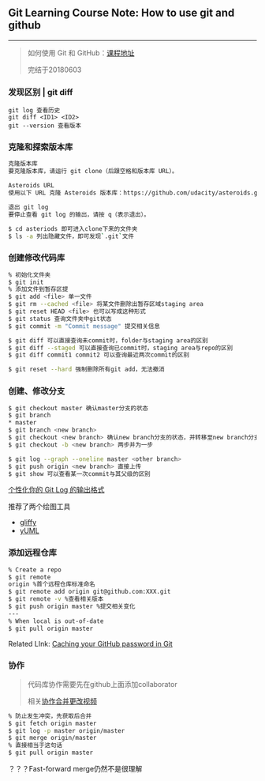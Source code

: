 ## Git Learning Course Note: How to use git and github

---

> 如何使用 Git 和 GitHub：[课程地址](https://cn.udacity.com/course/how-to-use-git-and-github--ud775)
>
> 完结于20180603

### 发现区别 | git diff

```
git log 查看历史
git diff <ID1> <ID2>
git --version 查看版本
```



### 克隆和探索版本库

```bash
克隆版本库
要克隆版本库，请运行 git clone（后跟空格和版本库 URL）。

Asteroids URL
使用以下 URL 克隆 Asteroids 版本库：https://github.com/udacity/asteroids.git

退出 git log
要停止查看 git log 的输出，请按 q（表示退出）。

$ cd asteriods 即可进入clone下来的文件夹
$ ls -a 列出隐藏文件，即可发现`.git`文件
```



### 创建修改代码库

```bash
% 初始化文件夹
$ git init
% 添加文件到暂存区提
$ git add <file> 单一文件
$ git rm --cached <file> 将某文件删除出暂存区域staging area
$ git reset HEAD <file> 也可以写成这种形式
$ git status 查询文件夹中git状态
$ git commit -m "Commit message" 提交相关信息

$ git diff 可以直接查询未commit时，folder与staging area的区别
$ git diff --staged 可以直接查询已commit时，staging area与repo的区别
$ git diff commit1 commit2 可以查询最近两次commit的区别

$ git reset --hard 强制删除所有git add，无法撤消
```



### 创建、修改分支

```bash
$ git checkout master 确认master分支的状态
$ git branch
* master
$ git branch <new branch>
$ git checkout <new branch> 确认new branch分支的状态，并转移至new branch分支
$ git checkout -b <new branch> 两步并为一步

$ git log --graph --oneline master <other branch>
$ git push origin <new branch> 直接上传
$ git show 可以查看某一次commit与其父级的区别
```

[个性化你的 Git Log 的输出格式](https://ruby-china.org/topics/939)

推荐了两个绘图工具

- [gliffy](https://www.gliffy.com/)
- [yUML](http://yuml.me/diagram/activity/draw)



### 添加远程仓库

```bash
% Create a repo
$ git remote
origin %首个远程仓库标准命名
$ git remote add origin git@github.com:XXX.git
$ git remote -v %查看相关版本
$ git push origin master %提交相关变化
---
% When local is out-of-date
$ git pull origin master
```

Related LInk: [Caching your GitHub password in Git](https://help.github.com/articles/caching-your-github-password-in-git/)



### 协作

> 代码库协作需要先在github上面添加collaborator
>
> 相关[协作合并更改视频](https://classroom.udacity.com/courses/ud775/lessons/3105028581/concepts/33526188150923)

```bash
% 防止发生冲突，先获取后合并
$ git fetch origin master
$ git log -p master origin/master
$ git merge origin/master
% 直接相当于这句话
$ git pull origin master
```

？？？Fast-forward merge仍然不是很理解